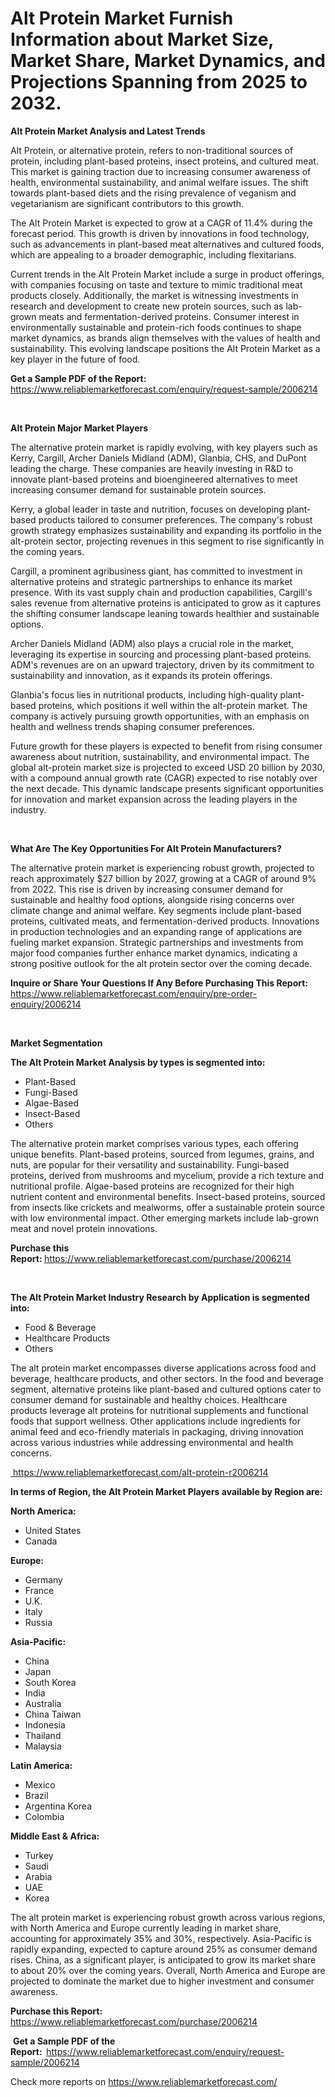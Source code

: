 <p><h1>Alt Protein Market Furnish Information about Market Size, Market Share, Market Dynamics, and Projections Spanning from 2025 to 2032.</h1></p><p><strong>Alt Protein Market Analysis and Latest Trends</strong></p>
<p><p>Alt Protein, or alternative protein, refers to non-traditional sources of protein, including plant-based proteins, insect proteins, and cultured meat. This market is gaining traction due to increasing consumer awareness of health, environmental sustainability, and animal welfare issues. The shift towards plant-based diets and the rising prevalence of veganism and vegetarianism are significant contributors to this growth.</p><p>The Alt Protein Market is expected to grow at a CAGR of 11.4% during the forecast period. This growth is driven by innovations in food technology, such as advancements in plant-based meat alternatives and cultured foods, which are appealing to a broader demographic, including flexitarians. </p><p>Current trends in the Alt Protein Market include a surge in product offerings, with companies focusing on taste and texture to mimic traditional meat products closely. Additionally, the market is witnessing investments in research and development to create new protein sources, such as lab-grown meats and fermentation-derived proteins. Consumer interest in environmentally sustainable and protein-rich foods continues to shape market dynamics, as brands align themselves with the values of health and sustainability. This evolving landscape positions the Alt Protein Market as a key player in the future of food.</p></p>
<p><strong>Get a Sample PDF of the Report:&nbsp;</strong> <a href="https://www.reliablemarketforecast.com/enquiry/request-sample/2006214?utm_campaign=2732&utm_medium=2&utm_source=Github&utm_content=ia&utm_term=07042025&utm_id=alt-protein">https://www.reliablemarketforecast.com/enquiry/request-sample/2006214</a></p>
<p>&nbsp;</p>
<p><strong>Alt Protein Major Market Players</strong></p>
<p><p>The alternative protein market is rapidly evolving, with key players such as Kerry, Cargill, Archer Daniels Midland (ADM), Glanbia, CHS, and DuPont leading the charge. These companies are heavily investing in R&D to innovate plant-based proteins and bioengineered alternatives to meet increasing consumer demand for sustainable protein sources.</p><p>Kerry, a global leader in taste and nutrition, focuses on developing plant-based products tailored to consumer preferences. The company's robust growth strategy emphasizes sustainability and expanding its portfolio in the alt-protein sector, projecting revenues in this segment to rise significantly in the coming years.</p><p>Cargill, a prominent agribusiness giant, has committed to investment in alternative proteins and strategic partnerships to enhance its market presence. With its vast supply chain and production capabilities, Cargill's sales revenue from alternative proteins is anticipated to grow as it captures the shifting consumer landscape leaning towards healthier and sustainable options.</p><p>Archer Daniels Midland (ADM) also plays a crucial role in the market, leveraging its expertise in sourcing and processing plant-based proteins. ADM's revenues are on an upward trajectory, driven by its commitment to sustainability and innovation, as it expands its protein offerings.</p><p>Glanbia's focus lies in nutritional products, including high-quality plant-based proteins, which positions it well within the alt-protein market. The company is actively pursuing growth opportunities, with an emphasis on health and wellness trends shaping consumer preferences.</p><p>Future growth for these players is expected to benefit from rising consumer awareness about nutrition, sustainability, and environmental impact. The global alt-protein market size is projected to exceed USD 20 billion by 2030, with a compound annual growth rate (CAGR) expected to rise notably over the next decade. This dynamic landscape presents significant opportunities for innovation and market expansion across the leading players in the industry.</p></p>
<p>&nbsp;</p>
<p><strong>What Are The Key Opportunities For Alt Protein Manufacturers?</strong></p>
<p><p>The alternative protein market is experiencing robust growth, projected to reach approximately $27 billion by 2027, growing at a CAGR of around 9% from 2022. This rise is driven by increasing consumer demand for sustainable and healthy food options, alongside rising concerns over climate change and animal welfare. Key segments include plant-based proteins, cultivated meats, and fermentation-derived products. Innovations in production technologies and an expanding range of applications are fueling market expansion. Strategic partnerships and investments from major food companies further enhance market dynamics, indicating a strong positive outlook for the alt protein sector over the coming decade.</p></p>
<p><strong>Inquire or Share Your Questions If Any Before Purchasing This Report:</strong> <a href="https://www.reliablemarketforecast.com/enquiry/pre-order-enquiry/2006214?utm_campaign=2732&utm_medium=2&utm_source=Github&utm_content=ia&utm_term=07042025&utm_id=alt-protein">https://www.reliablemarketforecast.com/enquiry/pre-order-enquiry/2006214</a></p>
<p>&nbsp;</p>
<p><strong>Market Segmentation</strong></p>
<p><strong>The Alt Protein Market Analysis by types is segmented into:</strong></p>
<p><ul><li>Plant-Based</li><li>Fungi-Based</li><li>Algae-Based</li><li>Insect-Based</li><li>Others</li></ul></p>
<p><p>The alternative protein market comprises various types, each offering unique benefits. Plant-based proteins, sourced from legumes, grains, and nuts, are popular for their versatility and sustainability. Fungi-based proteins, derived from mushrooms and mycelium, provide a rich texture and nutritional profile. Algae-based proteins are recognized for their high nutrient content and environmental benefits. Insect-based proteins, sourced from insects like crickets and mealworms, offer a sustainable protein source with low environmental impact. Other emerging markets include lab-grown meat and novel protein innovations.</p></p>
<p><strong>Purchase this Report:&nbsp;</strong><a href="https://www.reliablemarketforecast.com/purchase/2006214?utm_campaign=2732&utm_medium=2&utm_source=Github&utm_content=ia&utm_term=07042025&utm_id=alt-protein">https://www.reliablemarketforecast.com/purchase/2006214</a></p>
<p>&nbsp;</p>
<p><strong>The Alt Protein Market Industry Research by Application is segmented into:</strong></p>
<p><ul><li>Food & Beverage</li><li>Healthcare Products</li><li>Others</li></ul></p>
<p><p>The alt protein market encompasses diverse applications across food and beverage, healthcare products, and other sectors. In the food and beverage segment, alternative proteins like plant-based and cultured options cater to consumer demand for sustainable and healthy choices. Healthcare products leverage alt proteins for nutritional supplements and functional foods that support wellness. Other applications include ingredients for animal feed and eco-friendly materials in packaging, driving innovation across various industries while addressing environmental and health concerns.</p></p>
<p><a href="https://www.reliablemarketforecast.com/alt-protein-r2006214?utm_campaign=2732&utm_medium=2&utm_source=Github&utm_content=ia&utm_term=07042025&utm_id=alt-protein">&nbsp;https://www.reliablemarketforecast.com/alt-protein-r2006214</a></p>
<p><strong>In terms of Region, the Alt Protein Market Players available by Region are:</strong></p>
<p>
    <p> <strong> North America: </strong>
        <ul>
            <li>United States</li>
            <li>Canada</li>
        </ul>
        </p> 
    <p> <strong> Europe: </strong>
        <ul>
            <li>Germany</li>
            <li>France</li>
            <li>U.K.</li>
            <li>Italy</li>
            <li>Russia</li>
        </ul>
        </p> 
    <p> <strong> Asia-Pacific: </strong>
        <ul>
            <li>China</li>
            <li>Japan</li>
            <li>South Korea</li>
            <li>India</li>
            <li>Australia</li>
            <li>China Taiwan</li>
            <li>Indonesia</li>
            <li>Thailand</li>
            <li>Malaysia</li>
        </ul>
        </p> 
    <p> <strong> Latin America: </strong>
        <ul>
            <li>Mexico</li>
            <li>Brazil</li>
            <li>Argentina Korea</li>
            <li>Colombia</li>
        </ul>
        </p> 
    <p> <strong> Middle East & Africa: </strong>
        <ul>
            <li>Turkey</li>
            <li>Saudi</li>
            <li>Arabia</li>
            <li>UAE</li>
            <li>Korea</li>
        </ul>
    </p>
    </p>
<p><p>The alt protein market is experiencing robust growth across various regions, with North America and Europe currently leading in market share, accounting for approximately 35% and 30%, respectively. Asia-Pacific is rapidly expanding, expected to capture around 25% as consumer demand rises. China, as a significant player, is anticipated to grow its market share to about 20% over the coming years. Overall, North America and Europe are projected to dominate the market due to higher investment and consumer awareness.</p></p>
<p><strong>Purchase this Report: </strong><a href="https://www.reliablemarketforecast.com/purchase/2006214?utm_campaign=2732&utm_medium=2&utm_source=Github&utm_content=ia&utm_term=07042025&utm_id=alt-protein">https://www.reliablemarketforecast.com/purchase/2006214</a></p>
<p>&nbsp;<strong>Get a Sample PDF of the Report:&nbsp;&nbsp;</strong><a href="https://www.reliablemarketforecast.com/enquiry/request-sample/2006214?utm_campaign=2732&utm_medium=2&utm_source=Github&utm_content=ia&utm_term=07042025&utm_id=alt-protein">https://www.reliablemarketforecast.com/enquiry/request-sample/2006214</a></p>
<p><strong></strong></p>
<p>Check more reports on <a href="https://www.reliablemarketforecast.com/?utm_campaign=2732&utm_medium=2&utm_source=Github&utm_content=ia&utm_term=07042025&utm_id=alt-protein">https://www.reliablemarketforecast.com/</a></p>